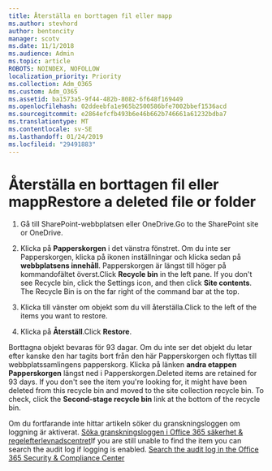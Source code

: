 ```yaml
---
title: Återställa en borttagen fil eller mapp
ms.author: stevhord
author: bentoncity
manager: scotv
ms.date: 11/1/2018
ms.audience: Admin
ms.topic: article
ROBOTS: NOINDEX, NOFOLLOW
localization_priority: Priority
ms.collection: Adm_O365
ms.custom: Adm_O365
ms.assetid: ba1573a5-9f44-482b-8082-6f648f169449
ms.openlocfilehash: 02ddeebfa1e965b2500586bfe7002bbef1536acd
ms.sourcegitcommit: e2864efcfb493b6e46b662b746661a61232bdba7
ms.translationtype: MT
ms.contentlocale: sv-SE
ms.lasthandoff: 01/24/2019
ms.locfileid: "29491883"
---
```

# <a name="restore-a-deleted-file-or-folder"></a><span data-ttu-id="2efdd-102">Återställa en borttagen fil eller mapp</span><span class="sxs-lookup"><span data-stu-id="2efdd-102">Restore a deleted file or folder</span></span>

1. <span data-ttu-id="2efdd-103">Gå till SharePoint-webbplatsen eller OneDrive.</span><span class="sxs-lookup"><span data-stu-id="2efdd-103">Go to the SharePoint site or OneDrive.</span></span>
    
2. <span data-ttu-id="2efdd-p101">Klicka på **Papperskorgen** i det vänstra fönstret. Om du inte ser Papperskorgen, klicka på ikonen inställningar och klicka sedan på **webbplatsens innehåll**. Papperskorgen är längst till höger på kommandofältet överst.</span><span class="sxs-lookup"><span data-stu-id="2efdd-p101">Click **Recycle bin** in the left pane. If you don't see Recycle bin, click the Settings icon, and then click **Site contents**. The Recycle Bin is on the far right of the command bar at the top.</span></span>
    
3. <span data-ttu-id="2efdd-107">Klicka till vänster om objekt som du vill återställa.</span><span class="sxs-lookup"><span data-stu-id="2efdd-107">Click to the left of the items you want to restore.</span></span>
    
4. <span data-ttu-id="2efdd-108">Klicka på **Återställ**.</span><span class="sxs-lookup"><span data-stu-id="2efdd-108">Click **Restore**.</span></span>
    
<span data-ttu-id="2efdd-p102">Borttagna objekt bevaras för 93 dagar. Om du inte ser det objekt du letar efter kanske den har tagits bort från den här Papperskorgen och flyttas till webbplatssamlingens papperskorg. Klicka på länken **andra etappen Papperskorgen** längst ned i Papperskorgen.</span><span class="sxs-lookup"><span data-stu-id="2efdd-p102">Deleted items are retained for 93 days. If you don't see the item you're looking for, it might have been deleted from this recycle bin and moved to the site collection recycle bin. To check, click the **Second-stage recycle bin** link at the bottom of the recycle bin.</span></span> 
  
<span data-ttu-id="2efdd-p103">Om du fortfarande inte hittar artikeln söker du granskningsloggen om loggning är aktiverat. [Söka granskningsloggen i Office 365 säkerhet &amp; regelefterlevnadscentret](https://support.office.com/article/0d4d0f35-390b-4518-800e-0c7ec95e946c.aspx)</span><span class="sxs-lookup"><span data-stu-id="2efdd-p103">If you are still unable to find the item you can search the audit log if logging is enabled. [Search the audit log in the Office 365 Security &amp; Compliance Center](https://support.office.com/article/0d4d0f35-390b-4518-800e-0c7ec95e946c.aspx)</span></span>
  

